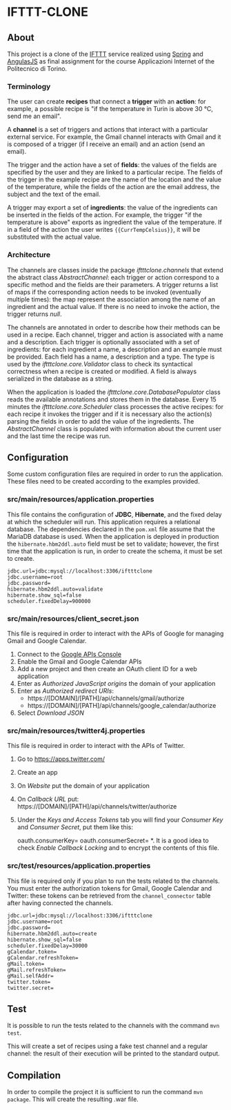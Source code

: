 # IFTTT-CLONE

## About
This project is a clone of the [IFTTT](https://ifttt.com) service realized using [Spring](https://spring.io) and [AngulasJS](https://angularjs.org) as final assignment for the course Applicazioni Internet of the Politecnico di Torino.

### Terminology
The user can create **recipes** that connect a **trigger** with an **action**: for example, a possible recipe is "if the temperature in Turin is above 30 °C, send me an email".

A **channel** is a set of triggers and actions that interact with a particular external service. For example, the Gmail channel interacts with Gmail and it is composed of a trigger (if I receive an email) and an action (send an email).

The trigger and the action have a set of **fields**: the values of the fields are specified by the user and they are linked to a particular recipe. The fields of the trigger in the example recipe are the name of the location and the value of the temperature, while the fields of the action are the email address, the subject and the text of the email.

A trigger may export a set of **ingredients**: the value of the ingredients can be inserted in the fields of the action. For example, the trigger "if the temperature is above" exports as ingredient the value of the temperature. If in a field of the action the user writes `{{CurrTempCelsius}}`, it will be substituted with the actual value.

### Architecture
The channels are classes inside the package *iftttclone.channels* that extend the abstract class *AbstractChannel*: each trigger or action correspond to a specific method and the fields are their parameters. A trigger returns a list of maps if the corresponding action needs to be invoked (eventually multiple times): the map represent the association among the name of an ingredient and the actual value. If there is no need to invoke the action, the trigger returns *null*.

The channels are annotated in order to describe how their methods can be used in a recipe. Each channel, trigger and action is associated with a name and a description. Each trigger is optionally associated with a set of ingredients: for each ingredient a name, a description and an example must be provided. Each field has a name, a description and a type. The type is used by the *iftttclone.core.Validator* class to check its syntactical correctness when a recipe is created or modified. A field is always serialized in the database as a string.

When the application is loaded the *iftttclone.core.DatabasePopulator* class reads the available annotations and stores them in the database. Every 15 minutes the *iftttclone.core.Scheduler* class processes the active recipes: for each recipe it invokes the trigger and if it is necessary also the action(s) parsing the fields in order to add the value of the ingredients. The *AbstractChannel* class is populated with information about the current user and the last time the recipe was run.

## Configuration
Some custom configuration files are required in order to run the application. These files need to be created according to the examples provided.

### src/main/resources/application.properties
This file contains the configuration of **JDBC**, **Hibernate**, and the fixed delay at which the scheduler will run.
This application requires a relational database. The dependencies declared in the `pom.xml` file assume that the MariaDB database is used. When the application is deployed in production the `hibernate.hbm2ddl.auto` field must be set to validate; however, the first time that the application is run, in order to create the schema, it must be set to create.

    jdbc.url=jdbc:mysql://localhost:3306/iftttclone
    jdbc.username=root
    jdbc.password=
    hibernate.hbm2ddl.auto=validate
    hibernate.show_sql=false
    scheduler.fixedDelay=900000

### src/main/resources/client_secret.json
This file is required in order to interact with the APIs of Google for managing Gmail and Google Calendar.

1. Connect to the [Google APIs Console](https://console.developers.google.com)
2. Enable the Gmail and Google Calendar APIs
3. Add a new project and then create an OAuth client ID for a web application
4. Enter as *Authorized JavaScript origins* the domain of your application
5. Enter as *Authorized redirect URIs*:
    - https://[DOMAIN]/[PATH]/api/channels/gmail/authorize
    - https://[DOMAIN]/[PATH]/api/channels/google_calendar/authorize
6. Select *Download JSON*

### src/main/resources/twitter4j.properties
This file is required in order to interact with the APIs of Twitter.
1. Go to https://apps.twitter.com/
2. Create an app
3. On *Website* put the domain of your application
4. On *Callback URL* put: https://[DOMAIN]/[PATH]/api/channels/twitter/authorize
5. Under the *Keys and Access Tokens* tab you will find your *Consumer Key* and *Consumer Secret*, put them like this:

	oauth.consumerKey=
	oauth.consumerSecret=
*. It is a good idea to check *Enable Callback Locking* and to encrypt the contents of this file.

### src/test/resources/application.properties
This file is required only if you plan to run the tests related to the channels. You must enter the authorization tokens for Gmail, Google Calendar and Twitter: these tokens can be retrieved from the `channel_connector` table after having connected the channels.

    jdbc.url=jdbc:mysql://localhost:3306/iftttclone
    jdbc.username=root
    jdbc.password=
    hibernate.hbm2ddl.auto=create
    hibernate.show_sql=false
    scheduler.fixedDelay=30000
    gCalendar.token=
    gCalendar.refreshToken=
    gMail.token=
    gMail.refreshToken=
    gMail.selfAddr=
    twitter.token=
    twitter.secret=

## Test
It is possible to run the tests related to the channels with the command `mvn test`.

This will create a set of recipes using a fake test channel and a regular channel: the result of their execution will be printed to the standard output.

## Compilation
In order to compile the project it is sufficient to run the command `mvn package`. This will create the resulting .war file.